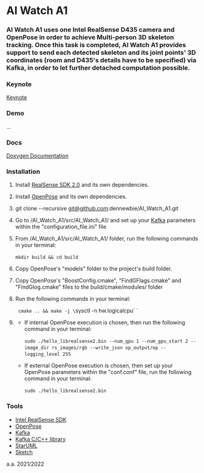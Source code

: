 <p>
    <div text-align="center">
        <h1> AI Watch A1 </h1>
    </div>
    <div text-align="justify">
        <h3> AI Watch A1 uses one Intel RealSense D435 camera and OpenPose in order to achieve Multi-person 3D skeleton tracking. Once this task is completed, AI Watch A1 provides support to send each detected skeleton and its joint points' 3D coordinates (room and D435's details have to be specified) via Kafka, in order to let further detached computation possible.
        </h3>
    </div>
    <div text-align="center>
        <img src="https://github.com/dennewbie/AI_Watch_A1/blob/main/design/eye_small_white%402x.png" width="400">
    </div>
</p>

<p><div></div></p>

### Keynote
[Keynote](...)



### Demo
...



### Docs
[Doxygen Documentation](https://dennewbie.github.io/AI_Watch_A1/doc/index.html)



### Installation
1. Install [RealSense SDK 2.0](https://github.com/IntelRealSense/librealsense) and its own dependencies.

2. Install [OpenPose](https://github.com/CMU-Perceptual-Computing-Lab/openpose) and its own dependencies.
3. git clone --recursive git@github.com:dennewbie/AI_Watch_A1.git
4. Go to /AI_Watch_A1/src/AI_Watch_A1/ and set up your [Kafka](https://github.com/edenhill/librdkafka) parameters within the "configuration_file.ini" file
5. From /AI_Watch_A1/src/AI_Watch_A1/ folder, run the following commands in your terminal:
   
   `mkdir build && cd build`
   
6. Copy OpenPose's "models" folder to the project's build folder.
7. Copy OpenPose's "BoostConfig.cmake", "FindGFlags.cmake" and "FindGlog.cmake" files  to the build/cmake/modules/ folder

8. Run the following commands in your terminal:
   
   `
   cmake .. && make -j \`sysctl -n hw.logicalcpu\`
   `
   
9. 
    - If internal OpenPose execution is chosen, then run the following command in your terminal:
   
        `sudo ./hello_librealsense2.bin --num_gpu 1 --num_gpu_start 2 --image_dir rs_images/rgb --write_json op_output/op --logging_level 255`
   
   - If external OpenPose execution is chosen, then set up your OpenPose parameters 
   within the "conf.conf" file, run the following command in your terminal:

        `sudo ./hello_librealsense2.bin`



### Tools
- [Intel RealSense SDK](https://github.com/IntelRealSense/librealsense)
- [OpenPose](https://github.com/CMU-Perceptual-Computing-Lab/openpose)
- [Kafka](https://kafka.apache.org/)
- [Kafka C/C++ library](https://github.com/edenhill/librdkafka)
- [StarUML](https://staruml.io/)
- [Sketch](https://www.sketch.com/)

a.a. 2021/2022